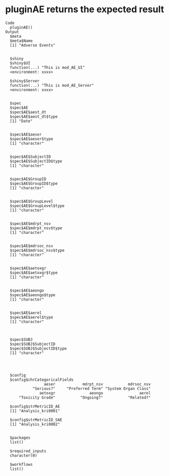 # pluginAE returns the expected result

    Code
      pluginAE()
    Output
      $meta
      $meta$Name
      [1] "Adverse Events"
      
      
      $shiny
      $shiny$UI
      function(...) "This is mod_AE_UI"
      <environment: xxxx>
      
      $shiny$Server
      function(...) "This is mod_AE_Server"
      <environment: xxxx>
      
      
      $spec
      $spec$AE
      $spec$AE$aest_dt
      $spec$AE$aest_dt$type
      [1] "Date"
      
      
      $spec$AE$aeser
      $spec$AE$aeser$type
      [1] "character"
      
      
      $spec$AE$SubjectID
      $spec$AE$SubjectID$type
      [1] "character"
      
      
      $spec$AE$GroupID
      $spec$AE$GroupID$type
      [1] "character"
      
      
      $spec$AE$GroupLevel
      $spec$AE$GroupLevel$type
      [1] "character"
      
      
      $spec$AE$mdrpt_nsv
      $spec$AE$mdrpt_nsv$type
      [1] "character"
      
      
      $spec$AE$mdrsoc_nsv
      $spec$AE$mdrsoc_nsv$type
      [1] "character"
      
      
      $spec$AE$aetoxgr
      $spec$AE$aetoxgr$type
      [1] "character"
      
      
      $spec$AE$aeongo
      $spec$AE$aeongo$type
      [1] "character"
      
      
      $spec$AE$aerel
      $spec$AE$aerel$type
      [1] "character"
      
      
      
      $spec$SUBJ
      $spec$SUBJ$SubjectID
      $spec$SUBJ$SubjectID$type
      [1] "character"
      
      
      
      
      $config
      $config$chrCategoricalFields
                     aeser            mdrpt_nsv           mdrsoc_nsv 
                "Serious?"     "Preferred Term" "System Organ Class" 
                   aetoxgr               aeongo                aerel 
          "Toxicity Grade"           "Ongoing?"           "Related?" 
      
      $config$strMetricID_AE
      [1] "Analysis_kri0001"
      
      $config$strMetricID_SAE
      [1] "Analysis_kri0002"
      
      
      $packages
      list()
      
      $required_inputs
      character(0)
      
      $workflows
      list()
      

